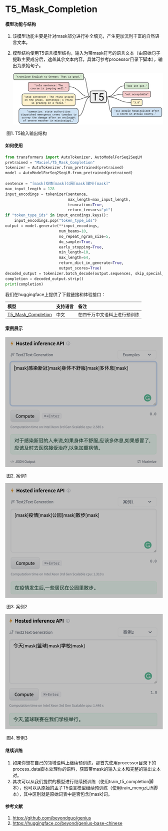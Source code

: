 # T5_Mask_Completion
#### 模型功能与结构

1. 该模型功能主要是针对mask部分进行补全填充，产生更加流利丰富的自然语言文本。

2. 模型结构使用T5语言模型结构，输入为带mask符号的语言文本（由原始句子提取主要成分后，遮盖其余文本内容，具体可参考processor目录下脚本），输出为原始句子。

   ![t5_architecture](pics/t5.jpeg)

​																			图1. T5输入输出结构



#### 如何使用

```python
from transformers import AutoTokenizer, AutoModelForSeq2SeqLM
pretrained = "Maciel/T5_Mask_Completion"
tokenizer = AutoTokenizer.from_pretrained(pretrained)
model = AutoModelForSeq2SeqLM.from_pretrained(pretrained)

sentence = "[mask]疫情[mask]公园[mask]散步[mask]"
max_input_length = 128
input_encodings = tokenizer(sentence, 
                            max_length=max_input_length, 
                            truncation=True, 
                            return_tensors="pt")
if "token_type_ids" in input_encodings.keys():
    input_encodings.pop("token_type_ids")
output = model.generate(**input_encodings, 
                        num_beams=10,
                        no_repeat_ngram_size=5,
                        do_sample=True, 
                        early_stopping=True,
                        min_length=10,
                        max_length=64,
                        return_dict_in_generate=True,
                        output_scores=True)
decoded_output = tokenizer.batch_decode(output.sequences, skip_special_tokens=True)[0]
completion = decoded_output.strip()
print(completion)
```

我们在huggingface上提供了下载链接和体验接口：

| 模型                                                         | 支持语言 | 备注                         |
| :----------------------------------------------------------- | :------- | :--------------------------- |
| [T5_Mask_Completion](https://huggingface.co/Maciel/T5_Mask_Completion) | 中文     | 在四千万中文语料上进行预训练 |



#### 案例展示

![demo1](pics/demo1.png)

​																				图2. 案例1



![demo2](pics/demo2.png)

​																				图3. 案例2



![demo2](pics/demo3.png)

​																				图4. 案例3



#### 继续训练

1. 如果你想在自己的领域语料上继续预训练，那首先使用processor目录下的process_data脚本处理你的语料，获取带mask的输入文本和完整的输出文本对。
2. 其次可以从我们提供的模型进行继续预训练（使用train_t5_completion脚本），也可以从原始的孟子T5语言模型继续预训练（使用train_mengzi_t5脚本），其中区别就是原始词表中是否包含[mask]词。



#### 参考文献

1. https://github.com/beyondguo/genius
2. https://huggingface.co/beyond/genius-base-chinese
